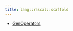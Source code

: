 ```yaml
---
title: lang::rascal::scaffold
---
```



* [GenOperators](../../../../Library/lang/rascal/scaffold/GenOperators.md)